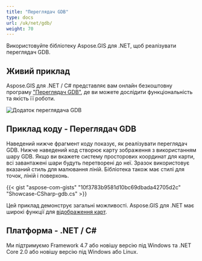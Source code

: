 ```yaml
---
title: "Переглядач GDB"
type: docs
url: /uk/net/gdb/
weight: 70
---
```


Використовуйте бібліотеку Aspose.GIS для .NET, щоб реалізувати переглядач GDB.

## **Живий приклад**

Aspose.GIS для .NET / C# представляє вам онлайн безкоштовну програму ["Переглядач GDB"](https://products.aspose.app/gis/viewer/gdb), де ви можете дослідити функціональність та якість її роботи.

![Додаток переглядача GDB](viewer.png)

## **Приклад коду - Переглядач GDB**

Наведений нижче фрагмент коду показує, як реалізувати переглядач GDB. Нижче наведений код створює карту зображення з використанням шару GDB. Якщо ви вкажете систему просторових координат для карти, всі завантажені шари будуть перетворені до неї.
Зразок використовує вказаний стиль для малювання ліній. Бібліотека також має стилі для точок, ліній і поверхонь.

{{< gist "aspose-com-gists" "10f3783b9581d10bc69dbada42705d2c" "Showcase-CSharp-gdb.cs" >}}

Цей приклад демонструє загальні можливості. Aspose.GIS для .NET має широкі функції для [відображення карт](https://docs.aspose.com/gis/net/map-rendering/).

## **Платформа - .NET / C#**

Ми підтримуємо Framework 4.7 або новішу версію під Windows та .NET Core 2.0 або новішу версію під Windows або Linux.
